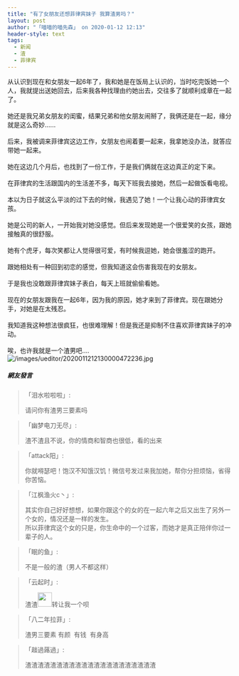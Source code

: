 ```yaml
---
title: "有了女朋友还想菲律宾妹子 我算渣男吗？"
layout: post
author: "「喵喵的喵先森」 on 2020-01-12 12:13"
header-style: text
tags:
  - 新闻
  - 渣
  - 菲律宾
---
```


从认识到现在和女朋友一起6年了，我和她是在饭局上认识的，当时吃完饭她一个人，我就提出送她回去，后来我各种找理由约她出去，交往多了就顺利成章在一起了。<br style="overflow-wrap: break-word; color: rgb(68, 68, 68); font-family: &quot;Microsoft yahei&quot;; font-size: 18px; white-space: normal; background-color: rgb(255, 255, 255);"><br style="overflow-wrap: break-word; color: rgb(68, 68, 68); font-family: &quot;Microsoft yahei&quot;; font-size: 18px; white-space: normal; background-color: rgb(255, 255, 255);">她还是我兄弟女朋友的闺蜜，结果兄弟和他女朋友闹掰了，我俩还是在一起，缘分就是这么奇妙......<br style="overflow-wrap: break-word; color: rgb(68, 68, 68); font-family: &quot;Microsoft yahei&quot;; font-size: 18px; white-space: normal; background-color: rgb(255, 255, 255);"><br style="overflow-wrap: break-word; color: rgb(68, 68, 68); font-family: &quot;Microsoft yahei&quot;; font-size: 18px; white-space: normal; background-color: rgb(255, 255, 255);">后来，我被调来菲律宾这边工作，女朋友也闹着要一起来，我拿她没办法，就答应带她一起来。<br style="overflow-wrap: break-word; color: rgb(68, 68, 68); font-family: &quot;Microsoft yahei&quot;; font-size: 18px; white-space: normal; background-color: rgb(255, 255, 255);"><br style="overflow-wrap: break-word; color: rgb(68, 68, 68); font-family: &quot;Microsoft yahei&quot;; font-size: 18px; white-space: normal; background-color: rgb(255, 255, 255);">她在这边几个月后，也找到了一份工作，于是我们俩就在这边真正的定下来。<br style="overflow-wrap: break-word; color: rgb(68, 68, 68); font-family: &quot;Microsoft yahei&quot;; font-size: 18px; white-space: normal; background-color: rgb(255, 255, 255);"><br style="overflow-wrap: break-word; color: rgb(68, 68, 68); font-family: &quot;Microsoft yahei&quot;; font-size: 18px; white-space: normal; background-color: rgb(255, 255, 255);">在菲律宾的生活跟国内的生活差不多，每天下班我去接她，然后一起做饭看电视。<br style="overflow-wrap: break-word; color: rgb(68, 68, 68); font-family: &quot;Microsoft yahei&quot;; font-size: 18px; white-space: normal; background-color: rgb(255, 255, 255);"><br style="overflow-wrap: break-word; color: rgb(68, 68, 68); font-family: &quot;Microsoft yahei&quot;; font-size: 18px; white-space: normal; background-color: rgb(255, 255, 255);">本以为日子就这么平淡的过下去的时候，我遇见了她！一个让我心动的菲律宾女孩。<br style="overflow-wrap: break-word; color: rgb(68, 68, 68); font-family: &quot;Microsoft yahei&quot;; font-size: 18px; white-space: normal; background-color: rgb(255, 255, 255);"><br style="overflow-wrap: break-word; color: rgb(68, 68, 68); font-family: &quot;Microsoft yahei&quot;; font-size: 18px; white-space: normal; background-color: rgb(255, 255, 255);">她是公司的新人，一开始我对她没感觉。但后来发现她是一个很爱笑的女孩，跟她接触真的很舒服。<br style="overflow-wrap: break-word; color: rgb(68, 68, 68); font-family: &quot;Microsoft yahei&quot;; font-size: 18px; white-space: normal; background-color: rgb(255, 255, 255);"><br style="overflow-wrap: break-word; color: rgb(68, 68, 68); font-family: &quot;Microsoft yahei&quot;; font-size: 18px; white-space: normal; background-color: rgb(255, 255, 255);">她有个虎牙，每次笑都让人觉得很可爱，有时候我逗她，她会很羞涩的跑开。<br style="overflow-wrap: break-word; color: rgb(68, 68, 68); font-family: &quot;Microsoft yahei&quot;; font-size: 18px; white-space: normal; background-color: rgb(255, 255, 255);"><br style="overflow-wrap: break-word; color: rgb(68, 68, 68); font-family: &quot;Microsoft yahei&quot;; font-size: 18px; white-space: normal; background-color: rgb(255, 255, 255);">跟她相处有一种回到初恋的感觉，但我知道这会伤害我现在的女朋友。<br style="overflow-wrap: break-word; color: rgb(68, 68, 68); font-family: &quot;Microsoft yahei&quot;; font-size: 18px; white-space: normal; background-color: rgb(255, 255, 255);"><br style="overflow-wrap: break-word; color: rgb(68, 68, 68); font-family: &quot;Microsoft yahei&quot;; font-size: 18px; white-space: normal; background-color: rgb(255, 255, 255);">于是我也没敢跟菲律宾妹子表白，每天上班就偷偷看她。<br style="overflow-wrap: break-word; color: rgb(68, 68, 68); font-family: &quot;Microsoft yahei&quot;; font-size: 18px; white-space: normal; background-color: rgb(255, 255, 255);"><br style="overflow-wrap: break-word; color: rgb(68, 68, 68); font-family: &quot;Microsoft yahei&quot;; font-size: 18px; white-space: normal; background-color: rgb(255, 255, 255);">现在的女朋友跟我在一起6年，因为我的原因，她才来到了菲律宾。现在跟她分手，对她是在太残忍。<br style="overflow-wrap: break-word; color: rgb(68, 68, 68); font-family: &quot;Microsoft yahei&quot;; font-size: 18px; white-space: normal; background-color: rgb(255, 255, 255);"><br style="overflow-wrap: break-word; color: rgb(68, 68, 68); font-family: &quot;Microsoft yahei&quot;; font-size: 18px; white-space: normal; background-color: rgb(255, 255, 255);">我知道我这种想法很疯狂，也很难理解！但是我还是抑制不住喜欢菲律宾妹子的冲动。<br style="overflow-wrap: break-word; color: rgb(68, 68, 68); font-family: &quot;Microsoft yahei&quot;; font-size: 18px; white-space: normal; background-color: rgb(255, 255, 255);"><br style="overflow-wrap: break-word; color: rgb(68, 68, 68); font-family: &quot;Microsoft yahei&quot;; font-size: 18px; white-space: normal; background-color: rgb(255, 255, 255);">唉，也许我就是一个渣男吧....<input type="hidden" value="菲乐园提供">
<br>
<img src="http://images.feileyuan.com/images/ueditor/2020011212130000472236.jpg" title="/images/ueditor/2020011212130000472236.jpg" alt="/images/ueditor/2020011212130000472236.jpg">

##### 網友發言 
> 「泪水啦啦啦」:
> <p>请问你有渣男三要素吗</p>

> 「幽梦电刀无尽」:
> <p>渣不渣且不说，你的情商和智商也很低，看的出来</p>

> 「attack阳」:
> <p>你就嘚瑟吧！饱汉不知饿汉饥！微信号发过来我加她，帮你分担烦恼，省得你苦恼。</p>

> 「江枫渔火c丶」:
> <p>其实你自己好好想想，如果你跟这个的女的在一起六年之后又出生了另外一个女的，情况还是一样的发生。<br style="overflow-wrap: break-word; color: rgb(68, 68, 68); font-family: &quot;Microsoft yahei&quot;; font-size: 18px; white-space: normal; background-color: rgb(255, 255, 255);">所以菲律宾这个女的只是，你生命中的一个过客，而她才是真正陪伴你过一辈子的人。</p>

> 「眠的鱼」:
> <p>不是一般的渣（男人不都这样）</p>

> 「云起时」:
> <p>渣渣<img src="http://images.feileyuan.com/images/ueditor/dialogs/emotion/images/default/df_026.gif" width="32" height="32">转让我一个呗</p>

> 「八二年拉菲」:
> <p>渣男三要素 有颜&nbsp; 有钱&nbsp; 有身高</p>

> 「趉過蕗過」:
> <p>渣渣渣渣渣渣渣渣渣渣渣渣渣渣渣渣渣渣渣渣渣</p>


